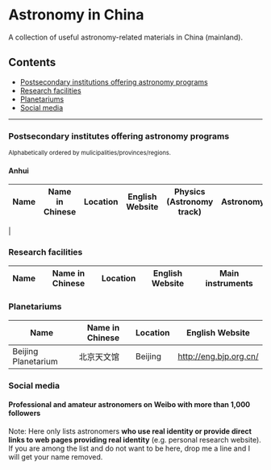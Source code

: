 # Astronomy in China
A collection of useful astronomy-related materials in China (mainland).

## Contents

- [Postsecondary institutions offering astronomy programs](#programs)
- [Research facilities](#facilities)
- [Planetariums](#planetariums)
- [Social media](#social-media)

***

### Postsecondary institutes offering astronomy programs

<small>Alphabetically ordered by mulicipalities/provinces/regions.</small>

#### Anhui

| Name | Name in Chinese | Location | English Website | Physics (Astronomy track) | Astronomy | Planetary Science
| ---- | --------------- | -------- | --------------- | ------------------------- | --------- | -----------------
| 

### Research facilities

| Name | Name in Chinese | Location | English Website | Main instruments
| ---- | --------------- | -------- | --------------- | ---------------

### Planetariums

| Name | Name in Chinese | Location | English Website 
| ---- | --------------- | -------- | --------------- 
| Beijing Planetarium | 北京天文馆 | Beijing | http://eng.bjp.org.cn/

### Social media

#### Professional and amateur astronomers on Weibo with more than 1,000 followers

Note: Here only lists astronomers **who use real identity or provide direct links to web pages providing real identity** (e.g. personal research website). If you are among the list and do not want to be here, drop me a line and I will get your name removed.
